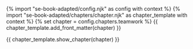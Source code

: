 <frontmatter>
{% import "se-book-adapted/config.njk" as config with context %}
{% import "se-book-adapted/chapters/chapter.njk" as chapter_template with context %}
{% set chapter = config.chapters.teamwork %}
{{ chapter_template.add_front_matter(chapter) }}
</frontmatter>

{{ chapter_template.show_chapter(chapter) }}